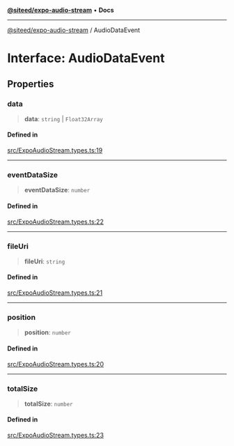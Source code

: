[**@siteed/expo-audio-stream**](../README.md) • **Docs**

***

[@siteed/expo-audio-stream](../README.md) / AudioDataEvent

# Interface: AudioDataEvent

## Properties

### data

> **data**: `string` \| `Float32Array`

#### Defined in

[src/ExpoAudioStream.types.ts:19](https://github.com/deeeed/expo-audio-stream/blob/0f696d587834cc1241d34bb99aa8cdd052d87665/packages/expo-audio-stream/src/ExpoAudioStream.types.ts#L19)

***

### eventDataSize

> **eventDataSize**: `number`

#### Defined in

[src/ExpoAudioStream.types.ts:22](https://github.com/deeeed/expo-audio-stream/blob/0f696d587834cc1241d34bb99aa8cdd052d87665/packages/expo-audio-stream/src/ExpoAudioStream.types.ts#L22)

***

### fileUri

> **fileUri**: `string`

#### Defined in

[src/ExpoAudioStream.types.ts:21](https://github.com/deeeed/expo-audio-stream/blob/0f696d587834cc1241d34bb99aa8cdd052d87665/packages/expo-audio-stream/src/ExpoAudioStream.types.ts#L21)

***

### position

> **position**: `number`

#### Defined in

[src/ExpoAudioStream.types.ts:20](https://github.com/deeeed/expo-audio-stream/blob/0f696d587834cc1241d34bb99aa8cdd052d87665/packages/expo-audio-stream/src/ExpoAudioStream.types.ts#L20)

***

### totalSize

> **totalSize**: `number`

#### Defined in

[src/ExpoAudioStream.types.ts:23](https://github.com/deeeed/expo-audio-stream/blob/0f696d587834cc1241d34bb99aa8cdd052d87665/packages/expo-audio-stream/src/ExpoAudioStream.types.ts#L23)
